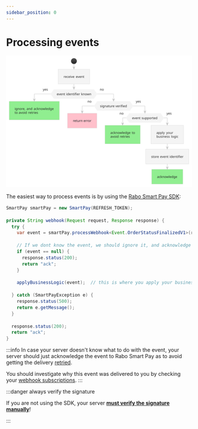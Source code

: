 ```yaml
---
sidebar_position: 0
---
```


# Processing events

![processing events flowchart](./img/processing-events-flowchart.svg)

The easiest way to process events is by using the [Rabo Smart Pay SDK](#):

```java
SmartPay smartPay = new SmartPay(REFRESH_TOKEN);

private String webhook(Request request, Response response) {
  try {
    var event = smartPay.processWebhook<Event.OrderStatusFinalizedV1>(request);

    // If we dont know the event, we should ignore it, and acknowledge the delivery
    if (event == null) {
      response.status(200);
      return "ack";
    }

    applyBusinessLogic(event);  // this is where you apply your business logic

  } catch (SmartPayException e) {
    response.status(500);
    return e.getMessage();
  }
  
  response.status(200);
  return "ack";
}
```

:::info
In case your server doesn't know what to do with the event, your server should just acknowledge the event to Rabo Smart
Pay as to avoid getting the delivery [retried](./retrying-failed-deliveries.md).

You should investigate why this event was delivered to you by checking your
[webhook subscriptions](../managing-subscriptions.md).
:::

:::danger always verify the signature

If you are not using the SDK, your server __[must verify the signature manually](./verifying-signatures.md)__!

:::